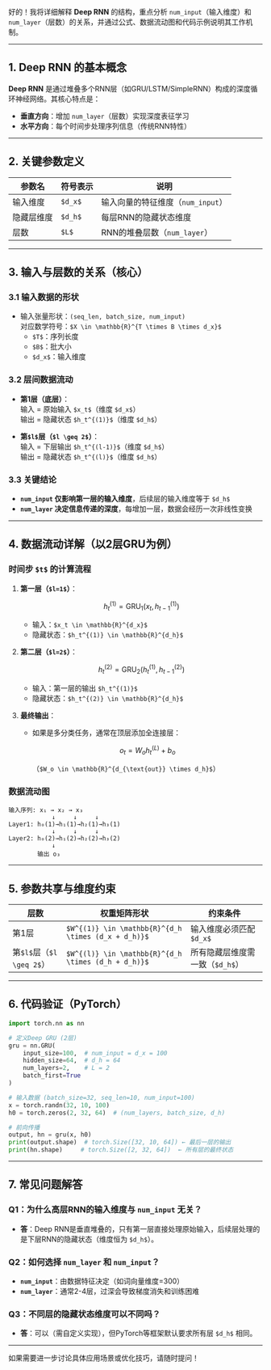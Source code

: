 好的！我将详细解释 **Deep RNN** 的结构，重点分析 `num_input`（输入维度）和 `num_layer`（层数）的关系，并通过公式、数据流动图和代码示例说明其工作机制。

***

## 1. Deep RNN 的基本概念

**Deep RNN** 是通过堆叠多个RNN层（如GRU/LSTM/SimpleRNN）构成的深度循环神经网络。其核心特点是：

*   **垂直方向**：增加 `num_layer`（层数）实现深度表征学习
*   **水平方向**：每个时间步处理序列信息（传统RNN特性）

***

## 2. 关键参数定义

| 参数名   | 符号表示    | 说明                     |
| ----- | ------- | ---------------------- |
| 输入维度  | `$d_x$` | 输入向量的特征维度（`num_input`） |
| 隐藏层维度 | `$d_h$` | 每层RNN的隐藏状态维度           |
| 层数    | `$L$`   | RNN的堆叠层数（`num_layer`）  |

***

## 3. 输入与层数的关系（核心）

### 3.1 输入数据的形状

*   输入张量形状：`(seq_len, batch_size, num_input)`\
    对应数学符号：`$X \in \mathbb{R}^{T \times B \times d_x}$`
    *   `$T$`：序列长度
    *   `$B$`：批大小
    *   `$d_x$`：输入维度

### 3.2 层间数据流动

*   **第1层（底层）**：\
    输入 = 原始输入 `$x_t$`（维度 `$d_x$`）\
    输出 = 隐藏状态 `$h_t^{(1)}$`（维度 `$d_h$`）

*   **第`$l$`层（`$l \geq 2$`）**：\
    输入 = 下层输出 `$h_t^{(l-1)}$`（维度 `$d_h$`）\
    输出 = 隐藏状态 `$h_t^{(l)}$`（维度 `$d_h$`）

### 3.3 关键结论

*   **`num_input` 仅影响第一层的输入维度**，后续层的输入维度等于 `$d_h$`
*   **`num_layer` 决定信息传递的深度**，每增加一层，数据会经历一次非线性变换

***

## 4. 数据流动详解（以2层GRU为例）

### 时间步 `$t$` 的计算流程

1.  **第一层（`$l=1$`）**：
    ```math
    h_t^{(1)} = \text{GRU}_1(x_t, h_{t-1}^{(1)})
    ```
    *   输入：`$x_t \in \mathbb{R}^{d_x}$`
    *   隐藏状态：`$h_t^{(1)} \in \mathbb{R}^{d_h}$`

2.  **第二层（`$l=2$`）**：
    ```math
    h_t^{(2)} = \text{GRU}_2(h_t^{(1)}, h_{t-1}^{(2)})
    ```
    *   输入：第一层的输出 `$h_t^{(1)}$`
    *   隐藏状态：`$h_t^{(2)} \in \mathbb{R}^{d_h}$`

3.  **最终输出**：
    *   如果是多分类任务，通常在顶层添加全连接层：
        ```math
        o_t = W_o h_t^{(L)} + b_o
        ```
        （`$W_o \in \mathbb{R}^{d_{\text{out}} \times d_h}$`）

### 数据流动图

    输入序列: x₁ → x₂ → x₃  
                ↓     ↓     ↓  
    Layer1: h₀(1)→h₁(1)→h₂(1)→h₃(1)  
                ↓     ↓     ↓  
    Layer2: h₀(2)→h₁(2)→h₂(2)→h₃(2)  
                ↓  
            输出 o₃

***

## 5. 参数共享与维度约束

| 层数                    | 权重矩阵形状                                              | 约束条件                |
| --------------------- | --------------------------------------------------- | ------------------- |
| 第1层                   | `$W^{(1)} \in \mathbb{R}^{d_h \times (d_x + d_h)}$` | 输入维度必须匹配 `$d_x$`    |
| 第`$l$`层（`$l \geq 2$`） | `$W^{(l)} \in \mathbb{R}^{d_h \times (d_h + d_h)}$` | 所有隐藏层维度需一致（`$d_h$`） |

***

## 6. 代码验证（PyTorch）

```python
import torch.nn as nn

# 定义Deep GRU (2层)
gru = nn.GRU(
    input_size=100,  # num_input = d_x = 100
    hidden_size=64,  # d_h = 64
    num_layers=2,    # L = 2
    batch_first=True
)

# 输入数据 (batch_size=32, seq_len=10, num_input=100)
x = torch.randn(32, 10, 100)
h0 = torch.zeros(2, 32, 64)  # (num_layers, batch_size, d_h)

# 前向传播
output, hn = gru(x, h0)
print(output.shape)  # torch.Size([32, 10, 64]) ← 最后一层的输出
print(hn.shape)     # torch.Size([2, 32, 64])  ← 所有层的最终状态
```

***

## 7. 常见问题解答

### Q1：为什么高层RNN的输入维度与 `num_input` 无关？

*   **答**：Deep RNN是垂直堆叠的，只有第一层直接处理原始输入，后续层处理的是下层RNN的隐藏状态（维度恒为 `$d_h$`）。

### Q2：如何选择 `num_layer` 和 `num_input`？

*   **`num_input`**：由数据特征决定（如词向量维度=300）
*   **`num_layer`**：通常2-4层，过深会导致梯度消失和训练困难

### Q3：不同层的隐藏状态维度可以不同吗？

*   **答**：可以（需自定义实现），但PyTorch等框架默认要求所有层 `$d_h$` 相同。

***

如果需要进一步讨论具体应用场景或优化技巧，请随时提问！
